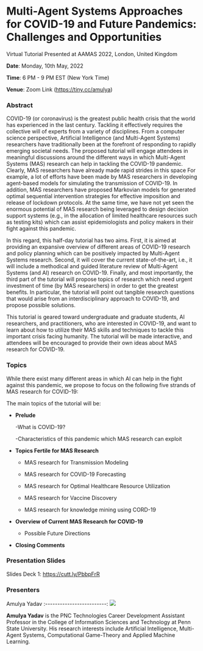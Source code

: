# Multi-Agent Systems Approaches for COVID-19 and Future Pandemics: Challenges and Opportunities

Virtual Tutorial Presented at AAMAS 2022, London, United Kingdom

**Date**: Monday, 10th May, 2022

**Time**: 6 PM - 9 PM EST (New York Time)

**Venue**: Zoom Link (https://tiny.cc/amulya)

### Abstract
COVID-19 (or coronavirus) is the greatest public health crisis that the world has experienced in the last century. Tackling it effectively requires the collective will of experts from a variety of disciplines. From a computer science perspective, Artificial Intelligence (and Multi-Agent Systems) researchers have traditionally been at the forefront of responding to rapidly emerging societal needs. The proposed tutorial will engage attendees in meaningful discussions around the different ways in which Multi-Agent Systems (MAS) research can help in tackling the COVID-19 pandemic. Clearly, MAS researchers have already made rapid strides in this space For example, a lot of efforts have been made by MAS researchers in developing agent-based models for simulating the transmission of COVID-19. In addition, MAS researchers have proposed Markovian models for generated optimal sequential intervention strategies for effective imposition and release of lockdown protocols. At the same time, we have not yet seen the enormous potential of MAS research being leveraged to design decision support systems (e.g., in the allocation of limited healthcare resources such as testing kits) which can assist epidemiologists and policy makers in their fight against this pandemic.

In this regard, this half-day tutorial has two aims. First, it is aimed at providing an expansive overview of different areas of COVID-19 research and policy planning which can be positively impacted by Multi-Agent Systems research. Second, it will cover the current state-of-the-art, i.e., it will include a methodical and guided literature review of Multi-Agent Systems (and AI) research on COVID-19. Finally, and most importantly, the third part of the tutorial will propose topics of research which need urgent investment of time (by MAS researchers) in order to get the greatest benefits. In particular, the tutorial will point out tangible research questions that would arise from an interdisciplinary approach to COVID-19, and propose possible solutions.

This tutorial is geared toward undergraduate and graduate students, AI researchers, and practitioners, who are interested in COVID-19, and want to learn about how to utilize their MAS skills and techniques to tackle this important crisis facing humanity. The tutorial will be made interactive, and attendees will be encouraged to provide their own ideas about MAS research for COVID-19.

### Topics
While there exist many different areas in which AI can help in the fight against this pandemic, we propose to focus on the following five strands of MAS research for COVID-19:

The main topics of the tutorial will be:
- **Prelude**

  -What is COVID-19?
  
  -Characteristics of this pandemic which MAS research can exploit
  
- **Topics Fertile for MAS Research**

  - MAS research for Transmission Modeling
  
  - MAS research for COVID-19 Forecasting
  
  - MAS research for Optimal Healthcare Resource Utilization
  
  - MAS research for Vaccine Discovery
  
  - MAS research for knowledge mining using CORD-19
  
- **Overview of Current MAS Research for COVID-19**

  - Possible Future Directions
  
- **Closing Comments**
  
### Presentation Slides

Slides Deck 1: https://cutt.ly/PbbpFrR

### Presenters

Amulya Yadav
:-------------------------:
![](https://i.ibb.co/2ZN3fFH/rescaled.png)

**Amulya Yadav** is the PNC Technologies Career Development Assistant Professor in the College of Information Sciences and Technology at Penn State University. His research interests include Artificial Intelligence, Multi-Agent Systems, Computational Game-Theory and Applied Machine Learning.
